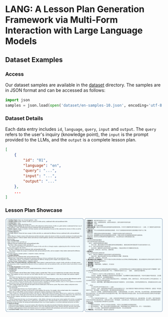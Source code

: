 # LANG: A Lesson Plan Generation Framework via Multi-Form Interaction with Large Language Models

## Dataset Examples

### Access

Our dataset samples are available in the [dataset](dataset) directory. The samples are in JSON format and can be accessed as follows:

```python
import json
samples = json.load(open('dataset/en-samples-10.json', encoding='utf-8'))
```

### Dataset Details

Each data entry includes `id`, `language`, `query`, `input` and `output`. The `query` refers to the user's inquiry (knowledge point), the `input` is the prompt provided to the LLMs, and the `output` is a complete lesson plan.

```json
[
    {
        "id": "01",
        "language": "en",
        "query": "...",
        "input": "...",
        "output": "..."
    },
    ...
]
```

### Lesson Plan Showcase

<div style="text-align: center;">
  <img src="imgs/show.png">
</div>
